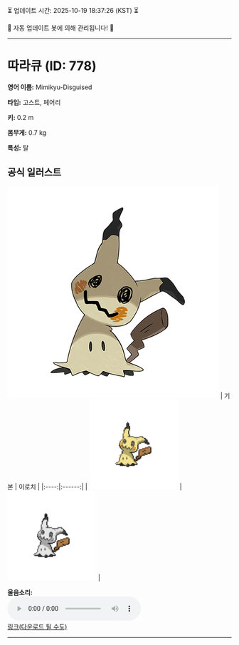 
⏳ 업데이트 시간: 2025-10-19 18:37:26 (KST) ⏳

🤖 자동 업데이트 봇에 의해 관리됩니다! 🤖

---

# 따라큐 (ID: 778)
**영어 이름:** Mimikyu-Disguised

**타입:** 고스트, 페어리

**키:** 0.2 m

**몸무게:** 0.7 kg

**특성:** 탈

## 공식 일러스트
![](https://raw.githubusercontent.com/PokeAPI/sprites/master/sprites/pokemon/other/official-artwork/778.png)
| 기본 | 이로치 |
|:----:|:------:|
| <img src="https://raw.githubusercontent.com/PokeAPI/sprites/master/sprites/pokemon/778.png" width="200"> | <img src="https://raw.githubusercontent.com/PokeAPI/sprites/master/sprites/pokemon/shiny/778.png" width="200"> |

**울음소리:**<br><audio controls src="https://raw.githubusercontent.com/PokeAPI/cries/main/cries/pokemon/latest/778.ogg"></audio><br> [링크(다운로드 될 수도)](https://raw.githubusercontent.com/PokeAPI/cries/main/cries/pokemon/latest/778.ogg)


---
